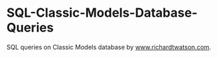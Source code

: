 # SQL-Classic-Models-Database-Queries
SQL queries on Classic Models database by www.richardtwatson.com.
